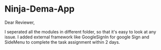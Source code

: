 # Ninja-Dema-App


Dear Reviewer,

I seperated all the modules in different folder, so that it's easy to look at any issue.
I added external framework like GoogleSignIn for google Sign and SideMenu to complete the task assignment within 2 days.

